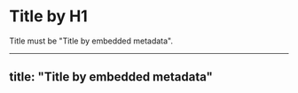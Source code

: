 # Title by H1

Title must be "Title by embedded metadata".

---
title: "Title by embedded metadata"
---